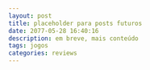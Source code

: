 ```yaml
---
layout: post
title: placeholder para posts futuros
date: 2077-05-28 16:40:16
description: em breve, mais conteúdo
tags: jogos
categories: reviews
---
```



